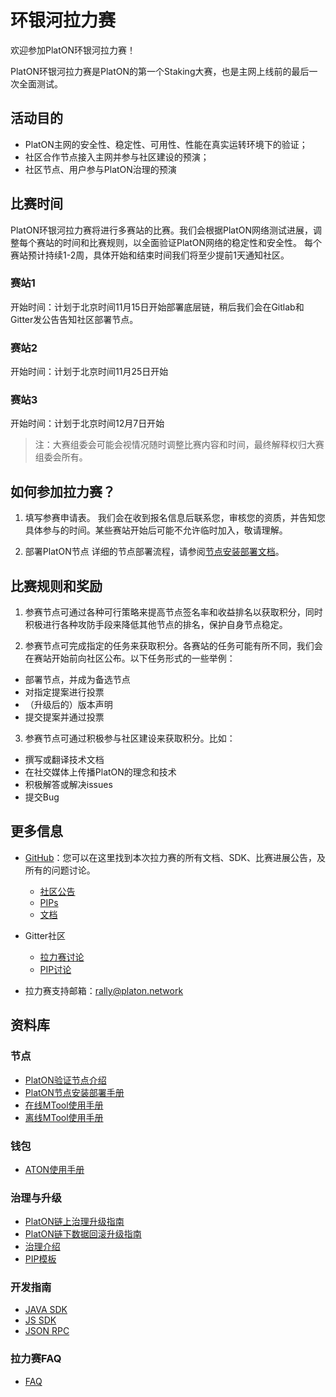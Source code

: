 # 环银河拉力赛

欢迎参加PlatON环银河拉力赛！

PlatON环银河拉力赛是PlatON的第一个Staking大赛，也是主网上线前的最后一次全面测试。

## 活动目的

- PlatON主网的安全性、稳定性、可用性、性能在真实运转环境下的验证；
- 社区合作节点接入主网并参与社区建设的预演；
- 社区节点、用户参与PlatON治理的预演

## 比赛时间
PlatON环银河拉力赛将进行多赛站的比赛。我们会根据PlatON网络测试进展，调整每个赛站的时间和比赛规则，以全面验证PlatON网络的稳定性和安全性。
每个赛站预计持续1-2周，具体开始和结束时间我们将至少提前1天通知社区。

### 赛站1
开始时间：计划于北京时间11月15日开始部署底层链，稍后我们会在Gitlab和Gitter发公告告知社区部署节点。

### 赛站2
开始时间：计划于北京时间11月25日开始

### 赛站3
开始时间：计划于北京时间12月7日开始

>注：大赛组委会可能会视情况随时调整比赛内容和时间，最终解释权归大赛组委会所有。

## 如何参加拉力赛？
1. 填写参赛申请表。
我们会在收到报名信息后联系您，审核您的资质，并告知您具体参与的时间。某些赛站开始后可能不允许临时加入，敬请理解。

2. 部署PlatON节点
详细的节点部署流程，请参阅[节点安装部署文档](https://github.com/PlatONnetwork/GalaxyRally/blob/master/technologies/PlatON%E8%8A%82%E7%82%B9%E5%AE%89%E8%A3%85%E9%83%A8%E7%BD%B2%E6%89%8B%E5%86%8C.md)。

## 比赛规则和奖励
1. 参赛节点可通过各种可行策略来提高节点签名率和收益排名以获取积分，同时积极进行各种攻防手段来降低其他节点的排名，保护自身节点稳定。

2. 参赛节点可完成指定的任务来获取积分。各赛站的任务可能有所不同，我们会在赛站开始前向社区公布。以下任务形式的一些举例：

- 部署节点，并成为备选节点
- 对指定提案进行投票
- （升级后的）版本声明
- 提交提案并通过投票

3. 参赛节点可通过积极参与社区建设来获取积分。比如：

- 撰写或翻译技术文档
- 在社交媒体上传播PlatON的理念和技术
- 积极解答或解决issues
- 提交Bug

## 更多信息

- [GitHub](https://github.com/PlatONnetwork/GalaxyRally)：您可以在这里找到本次拉力赛的所有文档、SDK、比赛进展公告，及所有的问题讨论。

   * [社区公告](https://github.com/PlatONnetwork/GalaxyRally/tree/master/announcement)
   * [PIPs](https://github.com/PlatONnetwork/GalaxyRally/tree/master/PIPs)
   * [文档](https://github.com/PlatONnetwork/GalaxyRally/tree/master/technologies)
 
- Gitter社区
    * [拉力赛讨论](https://gitter.im/PlatON_Network/Rally)
    * [PIP讨论](https://gitter.im/PlatON_Network/PIP)
- 拉力赛支持邮箱：[rally@platon.network](mailto:rally@platon.network)


## 资料库

### 节点

- [PlatON验证节点介绍](https://github.com/PlatONnetwork/GalaxyRally/blob/master/technologies/PlatON验证节点介绍.md)
- [PlatON节点安装部署手册](https://github.com/PlatONnetwork/GalaxyRally/blob/master/technologies/PlatON节点安装部署手册.md)
- [在线MTool使用手册](https://github.com/PlatONnetwork/GalaxyRally/blob/master/technologies/在线MTool使用手册.md)
- [离线MTool使用手册](https://github.com/PlatONnetwork/GalaxyRally/blob/master/technologies/离线MTool使用手册.md)

### 钱包

- [ATON使用手册](https://github.com/PlatONnetwork/GalaxyRally/blob/master/technologies/ATON钱包用户使用手册.md)

### 治理与升级

- [PlatON链上治理升级指南](https://github.com/PlatONnetwork/GalaxyRally/blob/master/technologies/链上治理升级指南.md)
- [PlatON链下数据回滚升级指南](https://github.com/PlatONnetwork/GalaxyRally/blob/master/technologies/链下数据回滚升级指南.md)
- [治理介绍](https://github.com/PlatONnetwork/GalaxyRally/blob/master/PIPs/PIP-1.md)
- [PIP模板](https://github.com/PlatONnetwork/GalaxyRally/tree/master/templates)

### 开发指南

- [JAVA SDK](https://github.com/PlatONnetwork/GalaxyRally/blob/master/technologies/Java-SDK.md)
- [JS SDK](https://github.com/PlatONnetwork/GalaxyRally/blob/master/technologies/JavaScript-SDK.md)
- [JSON RPC](https://github.com/PlatONnetwork/GalaxyRally/blob/master/technologies/JSONRPC-SDK.md) 

### 拉力赛FAQ

- [FAQ](https://github.com/PlatONnetwork/GalaxyRally/blob/master/FAQ)

